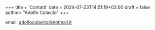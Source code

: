 +++
title = 'Contatti'
date = 2024-07-23T14:51:19+02:00
draft = false
author= "Adolfo Colavito"
+++ 

email: adolfocolavito@hotmail.it   